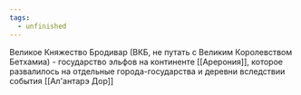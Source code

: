 ```yaml
---
tags:
  - unfinished
---
```

Великое Княжество Бродивар (ВКБ, не путать с Великим Королевством Бетхамиа) - государство эльфов на континенте [[Арерония]], которое развалилось на отдельные города-государства и деревни вследствии события [[Ал'антарэ Дор]]
